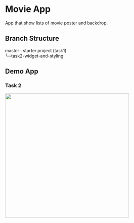# Movie App

App that show lists of movie poster and backdrop.

## Branch Structure

master : starter project (task1)\
└─task2-widget-and-styling


## Demo App

### Task 2
<img src="https://cdn.discordapp.com/attachments/791866991995650081/874743658950320208/ezgif-3-f0d51f622682.gif" height=400> 